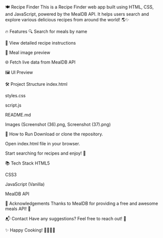 🍽️ Recipe Finder
This is a Recipe Finder web app built using HTML, CSS, and JavaScript, powered by the MealDB API.
It helps users search and explore various delicious recipes from around the world! 🌎✨

🔥 Features
🔍 Search for meals by name

📜 View detailed recipe instructions

📸 Meal image preview

🌐 Fetch live data from MealDB API

🖼️ UI Preview



🛠️ Project Structure
index.html

styles.css

script.js

README.md

Images (Screenshot (36).png, Screenshot (37).png)

🚀 How to Run
Download or clone the repository.

Open index.html file in your browser.

Start searching for recipes and enjoy! 🍜

📚 Tech Stack
HTML5

CSS3

JavaScript (Vanilla)

MealDB API

🙌 Acknowledgements
Thanks to MealDB for providing a free and awesome meals API! 🎉

📬 Contact
Have any suggestions? Feel free to reach out! 🚀

✨ Happy Cooking! 👨‍🍳👩‍🍳
